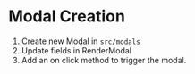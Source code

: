 # Modal Creation

1. Create new Modal in `src/modals`
2. Update fields in RenderModal
3. Add an on click method to trigger the modal.
